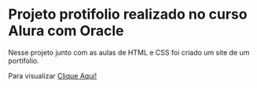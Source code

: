 # Projeto protifolio realizado no curso Alura com Oracle

Nesse projeto junto com as aulas de HTML e CSS foi criado um site de um portifolio.

Para visualizar <a href="https://portifolio-alura-smoky-psi.vercel.app">Clique Aqui!</a>
